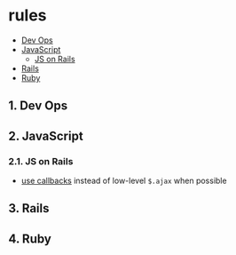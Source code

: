 rules
=====

* [Dev Ops](#devops)
* [JavaScript](#javascript)
  * [JS on Rails](#jsonrails)
* [Rails](#rails)
* [Ruby](#ruby)

## <a href="#devops"></a>1. Dev Ops

## <a href="#javascript"></a>2. JavaScript

### <a href="#jsonrails"></a>2.1. JS on Rails

* [use callbacks](https://gist.github.com/3019231) instead of low-level `$.ajax` when possible

## <a href="#rails"></a>3. Rails

## <a href="#ruby"></a>4. Ruby

